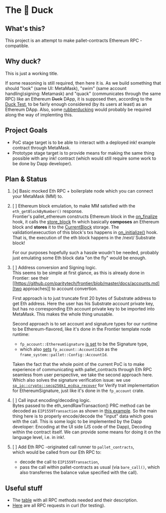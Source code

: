# The 🦆 Duck 

## What's this?

This project is an attempt to make pallet-contracts Ethereum RPC -compatible.

## Why duck?

This is just a working title.

If some reasoning is still required, then here it is. As we build something that should "look" (same UI: MetaMask), "swim" (same account handling\signing: Metamask) and "quack" (communicates through the same RPC) like an Ethereum ~~Duck~~ DApp, it is supposed then, according to the [Duck Test](https://en.wikipedia.org/wiki/Duck_test), to be fairly enough considered (by its users at least) as an Ethereum DApp. Also, some [rubberducking](https://en.wikipedia.org/wiki/Rubber_duck_debugging) would probably be required along the way of implemting this.  

## Project Goals

- PoC stage target is to be able to interact with a deployed ink! example contract through MetaMask.
- Prototype stage target is to provide means for making the same thing possible with any ink! contract (which would still require some work to be done by Dapp developer).

## Plan & Status

1. [x] Basic mocked Eth RPC + boilerplate node which you can connect your MetaMask (MM) to.
2. [ ] Ethereum block emulation, to make MM satisfied with the `eth_getBlockByNumber()` response.  
   Frontier's pallet_ethereum constructs Ethereum block in the [on_finalize](https://github.com/paritytech/frontier/blob/22aaafe089218f6cee625898fff7b953cc793228/frame/ethereum/src/lib.rs#L206) hook, it calls the [store_block](https://github.com/paritytech/frontier/blob/22aaafe089218f6cee625898fff7b953cc793228/frame/ethereum/src/lib.rs#L404) fn which basically **composes** an Ethereum block and **stores** it to the [CurrentBlock](https://github.com/paritytech/frontier/blob/22aaafe089218f6cee625898fff7b953cc793228/frame/ethereum/src/lib.rs#L327) storage.
   The validation\execuction of this block's txs happens in [on_initialize()](https://github.com/paritytech/frontier/blob/22aaafe089218f6cee625898fff7b953cc793228/frame/ethereum/src/lib.rs#L230) hook. That is, the execution of the eth block happens in the /next/ Substrate block!

   For our purposes hopefully such a hassle woudn't be needed, probably just emulating some Eth block data "on the fly" would be enough. 
   
3. [ ] Address conversion and Signing logic.  
   This seems to be simple at first glance, as this is already done in Frontier: see their [[https://github.com/paritytech/frontier/blob/master/docs/accounts.md][two approaches]] to account convertion.

   First approach is to just truncate first 20 bytes of Substrate address to get Eth address. Here the user has his Substrate account private key, but has no corresponding Eth account private key to be imported into MetaMask. This makes the whole thing unusable.

   Second approach is to set account and signature types for our runtime to be Ethereum-flavored, like it's done in the Frontier template node runtime:

   + `fp_account::EthereumSignature` [is set](https://github.com/paritytech/frontier/blob/0e487900e862bc3519014c1dbef800f200a00f6f/template/runtime/src/lib.rs#L70) to be the Signature type,
   + which also [sets](https://github.com/paritytech/frontier/blob/0e487900e862bc3519014c1dbef800f200a00f6f/template/runtime/src/lib.rs#L74) `fp_account::AccountId20` as the `frame_system::pallet::Config::AccountId`.

   Taken the fact that the whole point of the current PoC is to make experience of communicating with pallet_contracts through Eth RPC seamless from user perspective, we take the second approach here.
   Which also solves the signature verification issue: we use [`sp_io::crypto::secp256k1_ecdsa_recover`](https://github.com/paritytech/frontier/blob/0e487900e862bc3519014c1dbef800f200a00f6f/primitives/account/src/lib.rs#L162) for Verify trait implementation for EthereumSignature, just like it's done in the `fp_account` crate.

4. [ ] Call input encoding/decoding logic.  
   Bytes passed to the eth_sendRawTransaction() PRC method can be decoded as `EIP1559Transaction` as shown in [this example](docs/transfer_example.md). So the main thing here is to properly encode/decode the "input" data which goes with the call. This is some logic to be implemented by the Dapp developer: Encoding at the UI side (JS code of the Dapp), Decoding within the contract itself. We can provide some means for doing it on the language level, i.e. in ink!. 

5. [ ] Add Eth RPC -originated call runner to `pallet_contracts`,  
   which would be called from our Eth RPC to:  
   - decode the call to `EIP1559Transaction`, 
   - pass the call within pallet-contracts as usual (via `bare_call()`, which also transferres the balance value specified with the call).

## Useful stuff 

- The [table](docs/mapping.md) with all RPC methods needed and their description.
- [Here](docs/rpc_requests.md) are all RPC requests in curl (for testing). 
